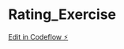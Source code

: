 # Rating_Exercise

[Edit in Codeflow ⚡️](https://stackblitz.com/~/github.com/SreedhaMurugan/Rating_Exercise)